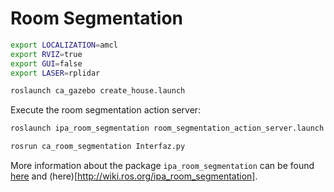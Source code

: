 # Room Segmentation

```bash
export LOCALIZATION=amcl
export RVIZ=true
export GUI=false
export LASER=rplidar

roslaunch ca_gazebo create_house.launch
```

Execute the room segmentation action server:

```bash
roslaunch ipa_room_segmentation room_segmentation_action_server.launch
```

```bash
rosrun ca_room_segmentation Interfaz.py
```

More information about the package `ipa_room_segmentation` can be found [here](https://github.com/ipa320/ipa_coverage_planning/blob/indigo_dev/ipa_room_segmentation/readme.md) and (here)[http://wiki.ros.org/ipa_room_segmentation].
